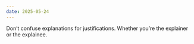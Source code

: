 ```yaml
---
date: 2025-05-24
---
```


Don’t confuse explanations for justifications. Whether you’re the explainer or the explainee.
